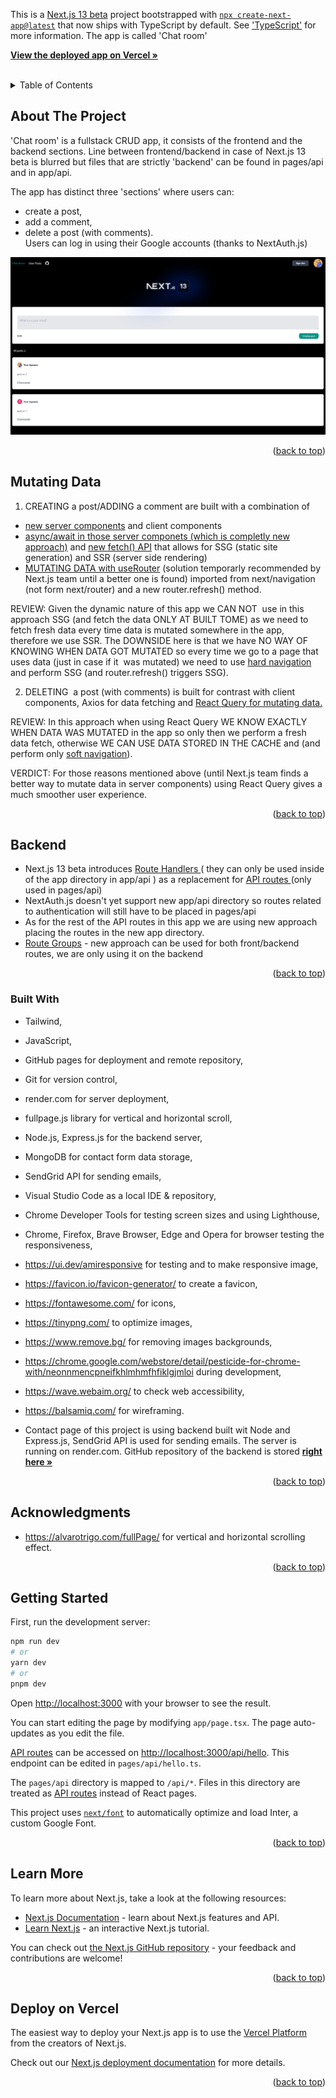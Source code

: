 This is a [Next.js 13 beta](https://beta.nextjs.org/docs/getting-started) project bootstrapped with [`npx create-next-app@latest`](https://beta.nextjs.org/docs/installation) that now ships with TypeScript by default. See ['TypeScript'](https://beta.nextjs.org/docs/configuring/typescript) for more information. The app is called 'Chat room'

<a name="readme-top"></a>
<div align="left">
<p>
   <a href="https://testing-next-13-beta-typescript-tailwind-prisma.vercel.app/"><strong>View the deployed app on Vercel »</strong></a>
    <br />
        <br />
   
  </p>
</div>

<!-- TABLE OF CONTENTS -->
<details>
  <summary>Table of Contents</summary>
  <ol>
    <li><a href="#about-the-project">About The Project</a></li>
    <li><a href="#mutating-data">Mutating Data</a></li>
    <li><a href="#backend">Backend</a></li>
    <li><a href="#built-with">Built With</a></li>
    <li><a href="#acknowledgments">Acknowledgments</a></li>
     <li><a href="#getting-started">Getting Started</a></li>
    <li><a href="#learn-more">Learn More</a></li>
    <li><a href="#deploy-on-vercel">Deploy on Vercel</a></li>
  </ol>
</details>

<!-- ABOUT THE PROJECT -->

## About The Project

 'Chat room' is a fullstack CRUD app, it consists of the frontend and the backend sections. Line between frontend/backend in case of Next.js 13 beta is blurred  but files that are strictly 'backend'
    can be found in pages/api and in app/api.
       <br />
   
     
The app has distinct three 'sections' where users can:
- create a post, 
- add a comment, 
- delete a post (with comments).  
Users can log in using their Google accounts (thanks to NextAuth.js)

![Product Name Screen Shot](public/next13beta.png)

<p align="right">(<a href="#readme-top">back to top</a>)</p>

## Mutating Data

1. CREATING a post/ADDING a comment are built with a combination of
- <a href = 'https://beta.nextjs.org/docs/rendering/server-and-client-components'>new server components</a> and client components
-  <a href='https://beta.nextjs.org/docs/data-fetching/fetching#asyncawait-in-server-components'>async/await in those server componets (which is completly new approach)</a> and <a href ='https://beta.nextjs.org/docs/data-fetching/fetching'>new fetch() API</a> that allows for SSG (static site generation) and SSR (server side rendering)
-  <a href='https://beta.nextjs.org/docs/data-fetching/mutating'>MUTATING DATA  with useRouter</a> (solution temporarly recommended by Next.js team until a better one is found) imported from next/navigation (not form next/router) and a new router.refresh()  method.

REVIEW: Given the dynamic nature of this app we CAN NOT  use in this approach SSG (and fetch the data ONLY AT BUILT TOME) as we need to fetch fresh data every time data is mutated somewhere in the app, therefore we use SSR. The DOWNSIDE here is that we have NO WAY OF KNOWING WHEN DATA GOT MUTATED so every time we go to a page that uses data (just in case if it  was mutated) we need to use <a href='https://beta.nextjs.org/docs/routing/linking-and-navigating#hard-navigation'>hard navigation</a> and perform SSG (and router.refresh() triggers SSG).

2. DELETING  a post (with comments) is built for contrast with client components, Axios for data fetching and <a href='https://tanstack.com/query/v3/'>React Query for mutating data.</a>

REVIEW: In this approach when using React Query  WE KNOW EXACTLY WHEN DATA WAS MUTATED in the app so only then we perform a fresh data fetch, otherwise WE CAN USE DATA STORED IN THE CACHE and (and perform only <a href='https://beta.nextjs.org/docs/routing/linking-and-navigating#conditions-for-soft-navigation'>soft navigation</a>).  

VERDICT: For those reasons mentioned above (until Next.js team finds a better way to mutate data in server components) using React Query gives a much smoother user experience.


<p align="right">(<a href="#readme-top">back to top</a>)</p>

## Backend
- Next.js 13 beta introduces <a href='https://beta.nextjs.org/docs/routing/route-handlers'>Route Handlers </a>( they can only be used inside of the app directory in app/api ) as a replacement for <a href='https://beta.nextjs.org/docs/data-fetching/api-routes'>API routes </a>(only used in pages/api)
- NextAuth.js doesn't yet support new app/api directory so routes related to authentication will still have to be placed in pages/api
- As for the rest of the API routes in this app we are using new approach placing the routes in the new app directory.
- <a href='https://beta.nextjs.org/docs/routing/defining-routes#route-groups'>Route Groups</a> - new approach can be used for both front/backend routes, 
we are only using it on the backend


<p align="right">(<a href="#readme-top">back to top</a>)</p>





### Built With

- Tailwind,
- JavaScript,
- GitHub pages for deployment and remote repository,
- Git for version control,
- render.com for server deployment,
- fullpage.js library for vertical and horizontal scroll,
- Node.js, Express.js for the backend server,
- MongoDB for contact form data storage,
- SendGrid API for sending emails,
- Visual Studio Code as a local IDE & repository,
- Chrome Developer Tools for testing screen sizes and using Lighthouse,
- Chrome, Firefox, Brave Browser, Edge and Opera for browser testing the responsiveness,
- https://ui.dev/amiresponsive for testing and to make responsive image,
- https://favicon.io/favicon-generator/ to create a favicon,
- https://fontawesome.com/ for icons,
- https://tinypng.com/ to optimize images,
- https://www.remove.bg/ for removing images backgrounds,
- https://chrome.google.com/webstore/detail/pesticide-for-chrome-with/neonnmencpneifkhlmhmfhfiklgjmloi during development,
- https://wave.webaim.org/ to check web accessibility,
- https://balsamiq.com/ for wireframing.

- Contact page of this project is using backend built wit Node and Express.js,
  SendGrid API is used for sending emails. The server is running on render.com. GitHub repository of the backend is stored <a href="https://github.com/spatulatom/my-porfolio-backend"><strong>right here »</strong></a>

<p align="right">(<a href="#readme-top">back to top</a>)</p>

<!-- ACKNOWLEDGMENTS -->

## Acknowledgments

- https://alvarotrigo.com/fullPage/ for vertical and horizontal scrolling effect.

<p align="right">(<a href="#readme-top">back to top</a>)</p>

## Getting Started

First, run the development server:

```bash
npm run dev
# or
yarn dev
# or
pnpm dev
```

Open [http://localhost:3000](http://localhost:3000) with your browser to see the result.

You can start editing the page by modifying `app/page.tsx`. The page auto-updates as you edit the file.

[API routes](https://nextjs.org/docs/api-routes/introduction) can be accessed on [http://localhost:3000/api/hello](http://localhost:3000/api/hello). This endpoint can be edited in `pages/api/hello.ts`.

The `pages/api` directory is mapped to `/api/*`. Files in this directory are treated as [API routes](https://nextjs.org/docs/api-routes/introduction) instead of React pages.

This project uses [`next/font`](https://nextjs.org/docs/basic-features/font-optimization) to automatically optimize and load Inter, a custom Google Font.

<p align="right">(<a href="#readme-top">back to top</a>)</p>

## Learn More

To learn more about Next.js, take a look at the following resources:

- [Next.js Documentation](https://nextjs.org/docs) - learn about Next.js features and API.
- [Learn Next.js](https://nextjs.org/learn) - an interactive Next.js tutorial.

You can check out [the Next.js GitHub repository](https://github.com/vercel/next.js/) - your feedback and contributions are welcome!

<p align="right">(<a href="#readme-top">back to top</a>)</p>

## Deploy on Vercel

The easiest way to deploy your Next.js app is to use the [Vercel Platform](https://vercel.com/new?utm_medium=default-template&filter=next.js&utm_source=create-next-app&utm_campaign=create-next-app-readme) from the creators of Next.js.

Check out our [Next.js deployment documentation](https://nextjs.org/docs/deployment) for more details.

<p align="right">(<a href="#readme-top">back to top</a>)</p>

[linkedin-shield]: https://img.shields.io/badge/-LinkedIn-black.svg?style=for-the-badge&logo=linkedin&colorB=555
[linkedin-url]: https://www.linkedin.com/in/tomasz-s-069249244/
[product-screenshot]: images/screenshot.png
[next.js]: https://img.shields.io/badge/next.js-000000?style=for-the-badge&logo=nextdotjs&logoColor=white
[next-url]: https://nextjs.org/
[react.js]: https://img.shields.io/badge/React-20232A?style=for-the-badge&logo=react&logoColor=61DAFB
[react-url]: https://reactjs.org/
[vue.js]: https://img.shields.io/badge/Vue.js-35495E?style=for-the-badge&logo=vuedotjs&logoColor=4FC08D
[vue-url]: https://vuejs.org/
[angular.io]: https://img.shields.io/badge/Angular-DD0031?style=for-the-badge&logo=angular&logoColor=white
[angular-url]: https://angular.io/
[svelte.dev]: https://img.shields.io/badge/Svelte-4A4A55?style=for-the-badge&logo=svelte&logoColor=FF3E00
[svelte-url]: https://svelte.dev/
[laravel.com]: https://img.shields.io/badge/Laravel-FF2D20?style=for-the-badge&logo=laravel&logoColor=white
[laravel-url]: https://laravel.com
[bootstrap.com]: https://img.shields.io/badge/Bootstrap-563D7C?style=for-the-badge&logo=bootstrap&logoColor=white
[bootstrap-url]: https://getbootstrap.com
[jquery.com]: https://img.shields.io/badge/jQuery-0769AD?style=for-the-badge&logo=jquery&logoColor=white
[jquery-url]: https://jquery.com
